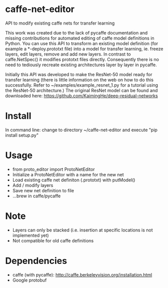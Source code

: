 # caffe-net-editor
API to modify existing caffe nets for transfer learning

This work was created due to the lack of pycaffe documentation and missing contributions for automated editing of caffe model definitions in Python. You can use this API to transform an existing model definition (for example a *-deploy.prototxt file) into a model for transfer learning, ie. freeze layers, edit layers, remove and add new layers. In contrast to caffe.NetSpec() it modifies prototxt files directly. Consequently there is no need to tediously recreate existing architectures layer by layer in pycaffe. 

Initially this API was developed to make the ResNet-50 model ready for transfer learning (there is little information on the web on how to do this successfully. Refer to ~/examples/example_resnet_1.py for a tutorial using the ResNet-50 architecture.)
The original ResNet model can be found and downloaded here:
https://github.com/KaimingHe/deep-residual-networks

# Install
In command line: change to directory ~/caffe-net-editor and execute "pip install setup.py"


# Usage
* from proto_editor import ProtoNetEditor
* Initialize a ProtoNetEditor with a name for the new net
* Load existing caffe net definiton (.prototxt) with putModel()
* Add / modify layers
* Save new net definition to file
* ...brew in caffe/pycaffe

# Note

* Layers can only be stacked (i.e. insertion at specific locations is not implemented yet)
* Not compatible for old caffe definitions

# Dependencies

* caffe (with pycaffe): http://caffe.berkeleyvision.org/installation.html
* Google protobuf
